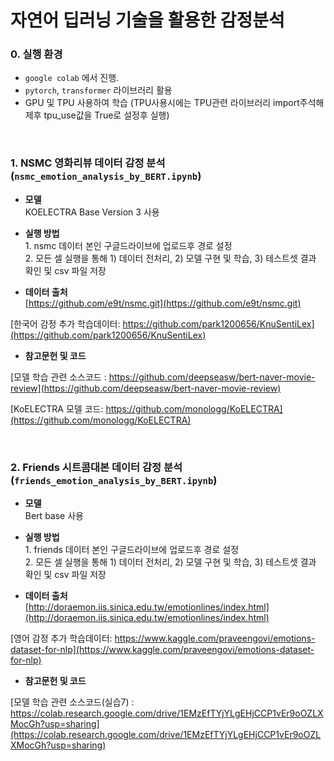 # 자연어 딥러닝 기술을 활용한 감정분석 

### 0. 실행 환경
- `google colab` 에서 진행.
- `pytorch`, `transformer` 라이브러리 활용
- GPU 및 TPU 사용하여 학습 
  (TPU사용시에는 TPU관련 라이브러리 import주석해제후 tpu_use값을 True로 설정후 실행)

<br>

### 1. NSMC 영화리뷰 데이터 감정 분석 (`nsmc_emotion_analysis_by_BERT.ipynb`)

- <b>모델</b>  <br>
<t>KOELECTRA Base Version 3 사용</t>

- <b>실행 방법</b>  
<t>1. nsmc 데이터 본인 구글드라이브에 업로드후 경로 설정<br>
<t>2. 모든 셀 실행을 통해 1) 데이터 전처리, 2) 모델 구현 및 학습, 3) 테스트셋 결과 확인 및 csv 파일 저장

- <b>데이터 출처</b>  
<t>[https://github.com/e9t/nsmc.git](https://github.com/e9t/nsmc.git)

<t>[한국어 감정 추가 학습데이터: https://github.com/park1200656/KnuSentiLex](https://github.com/park1200656/KnuSentiLex)

- <b>참고문헌 및 코드</b>    

<t>[모델 학습 관련 소스코드 : https://github.com/deepseasw/bert-naver-movie-review](https://github.com/deepseasw/bert-naver-movie-review)

<t>[KoELECTRA 모델 코드: https://github.com/monologg/KoELECTRA](https://github.com/monologg/KoELECTRA)

<br>

### 2. Friends 시트콤대본 데이터 감정 분석(`friends_emotion_analysis_by_BERT.ipynb`)

- <b>모델</b><br>
<t>Bert base 사용</t>

- <b>실행 방법</b>  
<t>1. friends 데이터 본인 구글드라이브에 업로드후 경로 설정<br>
<t>2. 모든 셀 실행을 통해 1) 데이터 전처리, 2) 모델 구현 및 학습, 3) 테스트셋 결과 확인 및 csv 파일 저장


- <b>데이터 출처</b>  
<t>[http://doraemon.iis.sinica.edu.tw/emotionlines/index.html](http://doraemon.iis.sinica.edu.tw/emotionlines/index.html)

<t>[영어 감정 추가 학습데이터: https://www.kaggle.com/praveengovi/emotions-dataset-for-nlp](https://www.kaggle.com/praveengovi/emotions-dataset-for-nlp)

- <b>참고문헌 및 코드</b>  

<t>[모델 학습 관련 소스코드(실습7) : https://colab.research.google.com/drive/1EMzEfTYjYLgEHjCCP1vEr9oOZLXMocGh?usp=sharing](https://colab.research.google.com/drive/1EMzEfTYjYLgEHjCCP1vEr9oOZLXMocGh?usp=sharing)


<br>
